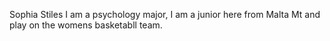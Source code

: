 Sophia Stiles 
I am a psychology major, I am a junior here from Malta Mt and play on the womens basketabll team. 
